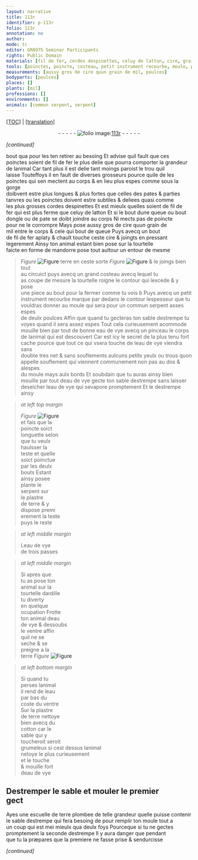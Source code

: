 ```yaml
---
layout: narrative
title: 113r
identifier: p-113r
folio: 113r
annotation: no
author:
mode: tc
editor: GR8975 Seminar Participants
rights: Public Domain
materials: [fil de fer, cordes despinettes, celuy de latton, cire, grain de mil, terre, eau de vye, plastre de terre, ardille, eau, cotton, plombee]
tools: [poinctes, poincte, costeau, petit instrument recourbe, moule, pinceau, escuelle de terre plombee]
measurements: [aussy gros de cire quun grain de mil, poulces]
bodyparts: [poulces]
places: []
plants: [mil]
professions: []
environments: []
animals: [commun serpent, serpent]
---
```


<p><a href="{{ site.baseurl }}/diplomatic/">[TOC]</a> | <a href="{{ site.baseurl }}/texts/p-113r_tl/" target="_blank">[translation]</a></p><div class="folio" align="center">- - - - - <a href="http://gallica.bnf.fr/ark:/12148/btv1b10500001g/f231.image" target="_blank"><img src="https://cu-mkp.github.io/2017-workshop-edition/assets/photo-icon.png" alt="folio image: " style="display:inline-block; margin-bottom:-3px;"/>113r</a> - - - - - </div>  
 
*[continued]*
  
bout <span class="del">qua</span> pour les <span class="del">t</span>en retirer au besoing Et advise quil fault que ces<br/> <span class="tl">poinctes</span> soient de <span class="m">fil de fer</span> le plus delie que pourra comporter la grandeur<br/> de lanimal Car tant plus il est delie tant moings paroist le trou quil<br/> laisse Touteffoys il en fault de diverses grosseurs pource qu<span class="del">il</span>e <span class="del">de</span> les<br/> <span class="tl">poinctes</span> qui sen mectent au corps & en lieu plus espes co<span class="exp">mm</span>e sous la gorge<br/> doibvent estre plus longues & plus fortes que celles des pates & parties<br/> tanvres ou les <span class="tl">poinctes</span> doivent estre subtiles & deliees quasi comme<br/> les plus grosses <span class="m">cordes d<span class="mu">espinettes</span></span> Et est mieulx quelles soient de <span class="m">fil de<br/> fer</span> qui est plus ferme que <span class="m">celuy de latton</span> Et si le bout dune queue ou bout<br/> dongle ou de pate se doibt joindre au corps Ni mects pas de <span class="tl">poincte</span><br/> pour ne le corrompre Mays pose <span class="ms">aussy gros de <span class="m">cire</span> quun <span class="m">grain de<br/> <span class="pa">mil</span></span></span> entre le corps & <span class="del">ce</span>le <span class="del">qui</span> bout de queue Puys avecq un bout<br/> de <span class="m">fil de fer</span> aplaty & chault touche ceste <span class="m">cire</span> & joingts en pressant<br/> legerement Ainsy ton animal estant bien pose sur la tourtelle<br/> faicte en forme de <span class="mu">mandorre</span> pose tout aultour un entour de mesme<br/> 
> *Figure*
> <a href="https://drive.google.com/open?id=0B9-oNrvWdlO5YkE1Vm1ZMmRoVm8" target="_blank"><img src="https://cu-mkp.github.io/GR8975-edition/assets/photo-icon.png" alt="Figure" style="display:inline-block; margin-bottom:-3px;"/></a>
 <span class="m">terre</span> en ceste sorte 
> *Figure*
> <a href="https://drive.google.com/open?id=0B9-oNrvWdlO5aW1sekxQWGJJY0E" target="_blank"><img src="https://cu-mkp.github.io/GR8975-edition/assets/photo-icon.png" alt="Figure" style="display:inline-block; margin-bottom:-3px;"/></a>
 & le joings bien tout<br/> au circuict puys avecq un grand <span class="tl">costeau</span> avecq lequel tu<br/> as coupe de mesure la tourtelle roigne le contour qui lexcede & y pose<br/> une piece au bout pour la fermer comme tu vois b Puys avecq un <span class="tl">petit<br/> instrument recourbe</span> marque par dedans le contour lespesseur que tu<br/> vouldras donner au <span class="tl">moule</span> qui sera pour un <span class="al">commun serpent</span> asses espes<br/> de deulx <span class="ms"><span class="bp">poulces</span></span> Affin que quand tu gecteras ton sable destrempe tu<br/> voyes quand il sera assez espes Tout cela curieusem<span class="exp">ent</span> acommode<br/> mouille bien par tout de bonne <span class="m">eau de vye</span> avecq un <span class="tl">pinceau</span> le corps<br/> de lanimal qui est descouvert Car est icy le secret <span class="del">de la plus</span> tenu fort<br/> cache pource que tout ce qui <span class="del">v</span>sera touche de l<span class="m">eau de vye</span> viendra sans<br/> doubte tres net & sans <span class="del">souflements</span> aulcuns petits yeulx ou trous quon<br/> appelle souflement qui viennent co<span class="exp">mmun</span>ement non pas au dos & alespes<br/> du <span class="tl">moule</span> mays aulx bords Et soubdain que tu auras ainsy bien<br/> mouille par tout d<span class="m">eau de vye</span> gecte ton sable destrempe sans laisser<br/> deseicher l<span class="m">eau de vye</span> qui sevapore promptem<span class="exp">ent</span> Et le destrempe ainsy
 
> *at left top margin*
> 
> 
>   
> *Figure*
> <a href="https://drive.google.com/open?id=0B9-oNrvWdlO5MDEzX0RhXzJGcXc" target="_blank"><img src="https://cu-mkp.github.io/GR8975-edition/assets/photo-icon.png" alt="Figure" style="display:inline-block; margin-bottom:-3px;"/></a>
<br/> et fais que la<br/> <span class="tl">poincte</span> soict<br/> longuette selon<br/> que tu veulx<br/> haulsser la<br/> teste et quelle<br/> soict poinctue<br/> par les deulx<br/> bouts Estant<br/> ainsy posee <br/> plante le<br/> <span class="al">serpent</span> sur<br/> le <span class="m">plastre<br/> de terre</span> & y<br/> dispose premi<br/> erem<span class="exp">ent</span> la teste<br/> puys le reste
 
> *at left middle margin*
> 
> 
>   Leau de vye<br/> de trois passes
 
> *at left middle margin*
> 
> 
>  Si apres que<br/> tu as pose ton<br/> animal sur la<br/> tourtelle d<span class="m">ardille</span><br/> tu diverty<br/> en quelque<br/> ocupation Frotte<br/> ton animal d<span class="m">eau<br/> de vye</span> & dessoubs<br/> le ventre affin<br/> quil ne se<br/> seche & se<br/> preigne a la<br/> <span class="m">terre</span> 
> *Figure*
> <a href="https://drive.google.com/open?id=0B9-oNrvWdlO5Qm8wSlJPOWxfZWM" target="_blank"><img src="https://cu-mkp.github.io/GR8975-edition/assets/photo-icon.png" alt="Figure" style="display:inline-block; margin-bottom:-3px;"/></a>
 
 
> *at left bottom margin*
> 
> 
>  Si quand tu<br/> perses lanimal<br/> il rend de l<span class="m">eau</span><br/> par bas du<br/> coste du ventre<br/> Sur la <span class="m">plastre<br/> de terre</span> nettoye<br/> bien avecq du<br/> <span class="m">cotton</span> car le<br/> sable qui y<br/> toucheroit seroit<br/> grumeleux si cest dessus lanimal<br/> netoye le plus curieusement<br/> et le touche<br/> & mouille fort<br/> d<span class="m">eau de vye</span>
 
 
  

## Destremper le sable et mouler le premier<br/> gect

 
Ayes une <span class="tl">escuelle de <span class="m">terre</span> <span class="m">plombee</span></span> de telle grandeur quelle puisse contenir<br/> le sable destrempe qui fera besoing <span class="del">de</span> pour remplir ton <span class="tl">moule</span> tout a<br/> un coup qui est <span class="del">mei</span> mieulx qua deulx foys Pourceque si tu ne gectes<br/> promptement la seconde destrempe Il y aura danger que pendant<br/> que tu la præpares que la premiere ne fasse prise & sendurcisse
 
*[continued]*
 
